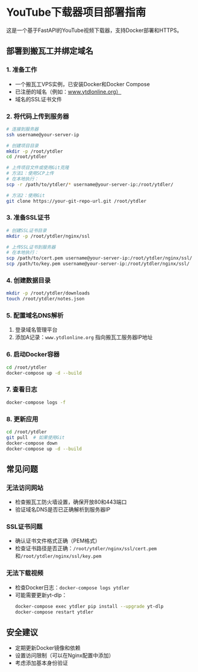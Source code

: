 # YouTube下载器项目部署指南

这是一个基于FastAPI的YouTube视频下载器，支持Docker部署和HTTPS。

## 部署到搬瓦工并绑定域名

### 1. 准备工作

- 一个搬瓦工VPS实例，已安装Docker和Docker Compose
- 已注册的域名（例如：www.ytdlonline.org）
- 域名的SSL证书文件

### 2. 将代码上传到服务器

```bash
# 连接到服务器
ssh username@your-server-ip

# 创建项目目录
mkdir -p /root/ytdler
cd /root/ytdler

# 上传项目文件或使用Git克隆
# 方法1：使用SCP上传
# 在本地执行：
scp -r /path/to/ytdler/* username@your-server-ip:/root/ytdler/

# 方法2：使用Git
git clone https://your-git-repo-url.git /root/ytdler
```

### 3. 准备SSL证书

```bash
# 创建SSL证书目录
mkdir -p /root/ytdler/nginx/ssl

# 上传SSL证书到服务器
# 在本地执行：
scp /path/to/cert.pem username@your-server-ip:/root/ytdler/nginx/ssl/
scp /path/to/key.pem username@your-server-ip:/root/ytdler/nginx/ssl/
```

### 4. 创建数据目录

```bash
mkdir -p /root/ytdler/downloads
touch /root/ytdler/notes.json
```

### 5. 配置域名DNS解析

1. 登录域名管理平台
2. 添加A记录：`www.ytdlonline.org` 指向搬瓦工服务器IP地址

### 6. 启动Docker容器

```bash
cd /root/ytdler
docker-compose up -d --build
```

### 7. 查看日志

```bash
docker-compose logs -f
```

### 8. 更新应用

```bash
cd /root/ytdler
git pull  # 如果使用Git
docker-compose down
docker-compose up -d --build
```

## 常见问题

### 无法访问网站

- 检查搬瓦工防火墙设置，确保开放80和443端口
- 验证域名DNS是否已正确解析到服务器IP

### SSL证书问题

- 确认证书文件格式正确（PEM格式）
- 检查证书路径是否正确：`/root/ytdler/nginx/ssl/cert.pem`和`/root/ytdler/nginx/ssl/key.pem`

### 无法下载视频

- 检查Docker日志：`docker-compose logs ytdler`
- 可能需要更新yt-dlp：
  ```bash
  docker-compose exec ytdler pip install --upgrade yt-dlp
  docker-compose restart ytdler
  ```

## 安全建议

- 定期更新Docker镜像和依赖
- 设置访问限制（可以在Nginx配置中添加）
- 考虑添加基本身份验证 